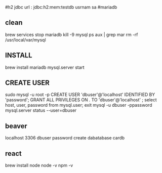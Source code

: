 #h2
jdbc url : jdbc:h2:mem:testdb
usrnam sa
#mariadb

## clean ##
brew services stop mariadb
kill -9  mysql
ps aux | grep mar
rm -rf  /usr/local/var/mysql


## INSTALL ##
brew install mariadb
mysql.server start

## CREATE USER ##
sudo mysql -u root -p
CREATE USER 'dbuser'@'localhost' IDENTIFIED BY 'password';
GRANT ALL PRIVILEGES ON *.* TO 'dbuser'@'localhost' ;
select host, user, password from mysql.user;
exit
mysql -u dbuser -ppassword
mysql.server status --user=dbuser

## beaver ##
localhost 3306
dbuser
password
create dabatabase cardb 

## react
brew install node
node -v
npm -v
